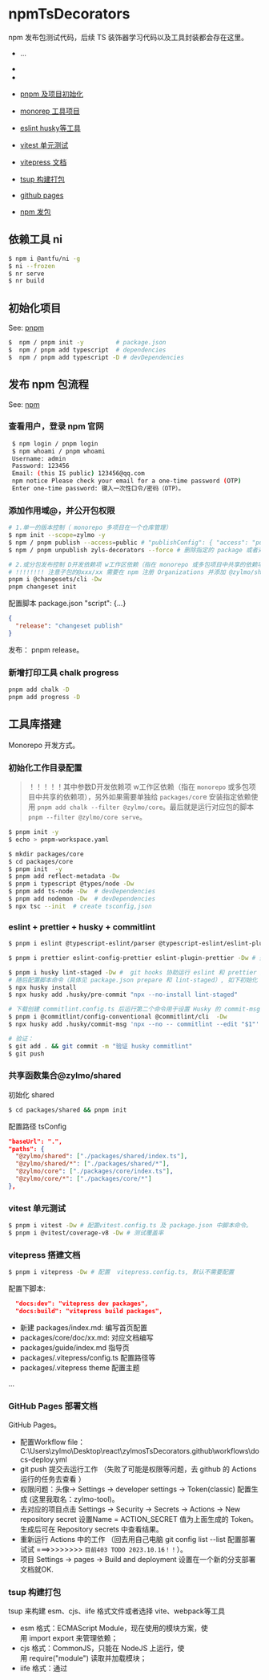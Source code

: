 # npmTsDecorators

npm 发布包测试代码，后续 TS 装饰器学习代码以及工具封装都会存在这里。
- ...
- 
- 

- [pnpm 及项目初始化](#初始化项目)
- [monorep 工具项目](#发布-npm-包流程)
- [eslint husky等工具](#eslint--prettier--husky--commitlint)
- [vitest 单元测试](#vitest-单元测试)
- [vitepress 文档](#vitepress-搭建文档)
- [tsup 构建打包](#tsup-构建打包)
- [github pages](#github-pages-部署文档)
- [npm 发包](#发布-npm-包流程)

## 依赖工具 ni

```sh
$ npm i @antfu/ni -g
$ ni --frozen
$ nr serve
$ nr build
```

## 初始化项目

See: [pnpm](https://pnpm.io/zh/pnpm-cli)

```bash
$  npm / pnpm init -y         # package.json
$  npm / pnpm add typescript  # dependencies
$  npm / pnpm add typescript -D # devDependencies
```

## 发布 npm 包流程

See: [npm](https://www.npmjs.com/)

### 查看用户，登录 npm 官网

```bash
 $ npm login / pnpm login
 $ npm whoami / pnpm whoami
 Username: admin
 Password: 123456
 Email: (this IS public) 123456@qq.com
 npm notice Please check your email for a one-time password (OTP)
 Enter one-time password: 键入一次性口令/密码（OTP）。
```

### 添加作用域@，并公开包权限

```bash
# 1.单一的版本控制（ monorepo 多项目在一个仓库管理）
$ npm init --scope=zylmo -y
$ npm / pnpm publish --access=public # "publishConfig": { "access": "public"} 最好在子包中添加配置.
$ npm / pnpm unpublish zyls-decorators --force # 删除指定的 package 或者对应版本。 

# 2.或分包发布控制 D开发依赖项 w工作区依赖（指在 monorepo 或多包项目中共享的依赖项）
# !!!!!!!! 注意子包的@xxx/xx 需要在 npm 注册 Organizations 并添加 @zylmo/shared / @zylmo/shared package包
pnpm i @changesets/cli -Dw
pnpm changeset init

```

配置脚本 package.json "script": {...}

```json
{
  "release": "changeset publish"
}
```

发布： pnpm release。

### 新增打印工具 chalk progress

```bash
pnpm add chalk -D
pnpm add progress -D
```

## 工具库搭建

Monorepo 开发方式。

### 初始化工作目录配置

> ！！！！！其中参数D开发依赖项 w工作区依赖（指在 `monorepo` 或多包项目中共享的依赖项），另外如果需要单独给 `packages/cor`e 安装指定依赖使用 `pnpm add chalk --filter @zylmo/core`。最后就是运行对应包的脚本 `pnpm --filter @zylmo/core serve`。

```bash
$ pnpm init -y
$ echo > pnpm-workspace.yaml

$ mkdir packages/core
$ cd packages/core
$ pnpm init  -y
$ pnpm add reflect-metadata -Dw
$ pnpm i typescript @types/node -Dw
$ pnpm add ts-node -Dw  # devDependencies
$ pnpm add nodemon -Dw  # devDependencies
$ npx tsc --init  # create tsconfig,json
```

### eslint + prettier + husky + commitlint

```bash
$ pnpm i eslint @typescript-eslint/parser @typescript-eslint/eslint-plugin -Dw  # 去配置脚本命令和检查的规则。

$ pnpm i prettier eslint-config-prettier eslint-plugin-prettier -Dw # 去配置脚本命令  "format": "prettier --write --cache ." .表示当前目录所有文件， cache 只有修改过的文件或新添加的文件会被重新格式化。

$ pnpm i husky lint-staged -Dw #  git hooks 协助运行 eslint 和 prettier 进行校验。
# 随后配置脚本命令（具体见 package.json prepare 和 lint-staged）, 如下初始化 husky。
$ npx husky install
$ npx husky add .husky/pre-commit "npx --no-install lint-staged"

# 下载创建 commitlint.config.ts 后运行第二个命令用于设置 Husky 的 commit-msg 钩子的命令。
$ pnpm i @commitlint/config-conventional @commitlint/cli  -Dw
$ npx husky add .husky/commit-msg 'npx --no -- commitlint --edit "$1"'

# 验证：
$ git add . && git commit -m "验证 husky commitlint"
$ git push
```

### 共享函数集合@zylmo/shared

初始化 shared

```bash
$ cd packages/shared && pnpm init
```

配置路径 tsConfig

```json
"baseUrl": ".",
"paths": {
  "@zylmo/shared": ["./packages/shared/index.ts"], 
  "@zylmo/shared/*": ["./packages/shared/*"],
  "@zylmo/core": ["./packages/core/index.ts"],
  "@zylmo/core/*": ["./packages/core/*"]
},
```

### vitest 单元测试

```bash
$ pnpm i vitest -Dw # 配置vitest.config.ts 及 package.json 中脚本命令。
$ pnpm i @vitest/coverage-v8 -Dw # 测试覆盖率
```

### vitepress 搭建文档

```bash
$ pnpm i vitepress -Dw # 配置  vitepress.config.ts, 默认不需要配置
```

配置下脚本:
```json
  "docs:dev": "vitepress dev packages",
  "docs:build": "vitepress build packages",
```

- 新建 packages/index.md: 编写首页配置
- packages/core/doc/xx.md: 对应文档编写
- packages/guide/index.md 指导页
- packages/.vitepress/config.ts 配置路径等
- packages/.vitepress theme 配置主题

...

### GitHub Pages 部署文档

GitHub Pages。

- 配置Workflow file：C:\Users\zylmo\Desktop\react\zylmosTsDecorators\.github\workflows\docs-deploy.yml
- git push 提交去运行工作 （失败了可能是权限等问题，去 github 的 Actions 运行的任务去查看 ）
- 权限问题：头像-> Settings -> developer settings -> Token(classic) 配置生成 (这里我取名：zylmo-tool)。
- 去对应的项目点击 Settings -> Security -> Secrets -> Actions -> New repository secret 设置Name = ACTION_SECRET 值为上面生成的 Token。生成后可在 Repository secrets 中查看结果。
- 重新运行 Actions 中的工作 （回去用自己电脑 git config list --list 配置部署试试 ===>>>>>>>> `目前403 TODO 2023.10.16！！`）。
- 项目 Settings -> pages -> Build and deployment 设置在一个新的分支部署文档就OK.

### tsup 构建打包

tsup 来构建 esm、cjs、iife 格式文件或者选择 vite、webpack等工具

- esm 格式：ECMAScript Module，现在使用的模块方案，使用 import export 来管理依赖；
- cjs 格式：CommonJS，只能在 NodeJS 上运行，使用 require("module") 读取并加载模块；
- iife 格式：通过 <script> 标签引入的自执行函数；

```bash
$ pnpm add tsup -Dw # 使用 tsup.config 处理 （用于打包 TypeScript 项目的工具）
```

tsup.config 配置:

```js
  {
    entry: ['packages/shared/index.ts'],
    format: ['cjs', 'esm', 'iife'],
    outDir: 'packages/shared/dist',
    dts: true,
    metafile: true,
    minify: true,
    splitting: false,
    sourcemap: true,
    clean: true, // 先清除打包的目录.
  },
```

配置好 tsup 后在对应包 package.json 配置好路径, 例如 shared 包配置.

```json
 "main": "./dist/index.js",
  "module": "./dist/index.mjs",
  "unpkg": "./dist/index.global.js",
  "types": "./dist/index.d.ts",
  "exports": {
    ".": {
      "require": "./dist/index.js",
      "import": "./dist/index.mjs",
      "types": "./dist/index.d.ts"
    },
    "./*": "./*"
  },
```

### [具体见发布 npm 包流程](#发布-npm-包流程)
